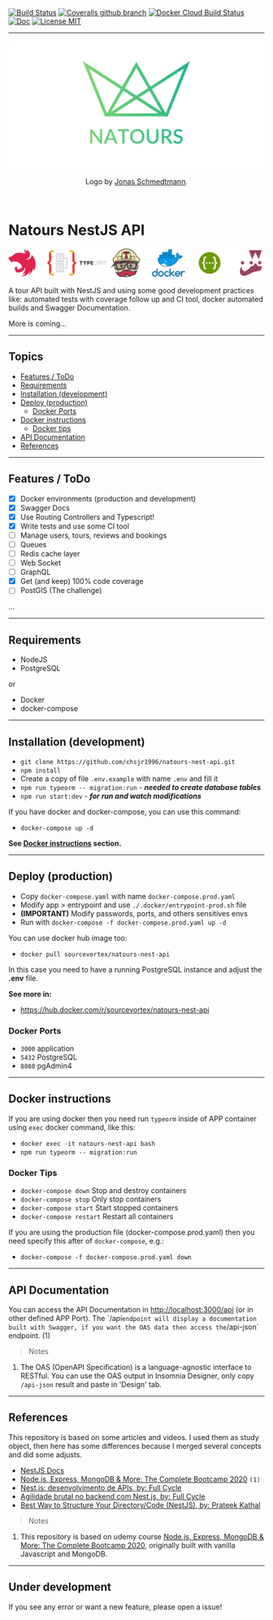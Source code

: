[![Build Status](https://travis-ci.com/chsjr1996/natours-nest-api.svg?branch=main)](https://travis-ci.com/chsjr1996/natours-nest-api) [![Coveralls github branch](https://img.shields.io/coveralls/github/chsjr1996/natours-nest-api/main)](https://coveralls.io/github/chsjr1996/natours-nest-api?branch=main) [![Docker Cloud Build Status](https://img.shields.io/docker/cloud/build/sourcevortex/natours-nest-api)](https://hub.docker.com/r/sourcevortex/natours-nest-api) [![Doc](https://img.shields.io/badge/doc-swagger-%230E7FBF)](#api-documentation) [![License MIT](https://img.shields.io/github/license/chsjr1996/natours-nest-api)](https://github.com/chsjr1996/natours-nest-api/blob/main/LICENSE)

---

![Natours Logo](./natours-logo.png)

<p align="center">Logo by <a href="https://github.com/jonasschmedtmann">Jonas Schmedtmann</a>.</p>

<br>

# Natours NestJS API

![Repository Banner](./repo-banner.png)

A tour API built with NestJS and using some good development practices like: automated tests with coverage follow up and CI tool, docker automated builds and Swagger Documentation.

More is coming...

---

## Topics

- [Features / ToDo](#features--todo)
- [Requirements](#requirements)
- [Installation (development)](#installation-development)
- [Deploy (production)](#deploy-production)
  - [Docker Ports](#docker-ports)
- [Docker instructions](#docker-instructions)
  - [Docker tips](#docker-tips)
- [API Documentation](#api-documentation)
- [References](#references)

---

## Features / ToDo

- [x] Docker environments (production and development)
- [x] Swagger Docs
- [x] Use Routing Controllers and Typescript!
- [x] Write tests and use some CI tool
- [ ] Manage users, tours, reviews and bookings
- [ ] Queues
- [ ] Redis cache layer
- [ ] Web Socket
- [ ] GraphQL
- [x] Get (and keep) 100% code coverage
- [ ] PostGIS (The challenge)

...

---

## Requirements

- NodeJS
- PostgreSQL

or

- Docker
- docker-compose

---

## Installation (development)

- `git clone https://github.com/chsjr1996/natours-nest-api.git`
- `npm install`
- Create a copy of file `.env.example` with name `.env` and fill it
- `npm run typeorm -- migration:run` - **_needed to create database tables_**
- `npm run start:dev` - **_for run and watch modifications_**

If you have docker and docker-compose, you can use this command:

- `docker-compose up -d`

**See [Docker instructions](#docker-instructions) section.**

---

## Deploy (production)

- Copy `docker-compose.yaml` with name `docker-compose.prod.yaml`
- Modify app > entrypoint and use `./.docker/entrypoint-prod.sh` file
- **(IMPORTANT)** Modify passwords, ports, and others sensitives envs
- Run with `docker-compose -f docker-compose.prod.yaml up -d `

You can use docker hub image too:

- `docker pull sourcevortex/natours-nest-api`

In this case you need to have a running PostgreSQL instance and adjust the **.env** file.

**See more in:**

- https://hub.docker.com/r/sourcevortex/natours-nest-api

### Docker Ports

- `3000` application
- `5432` PostgreSQL
- `8080` pgAdmin4

---

## Docker instructions

If you are using docker then you need run `typeorm` inside of APP container using `exec` docker command, like this:

- `docker exec -it natours-nest-api bash`
- `npm run typeorm -- migration:run`

### Docker Tips

- `docker-compose down` Stop and destroy containers
- `docker-compose stop` Only stop containers
- `docker-compose start` Start stopped containers
- `docker-compose restart` Restart all containers

If you are using the production file (docker-compose.prod.yaml) then you need specify this after of `docker-compose`, e.g.:

- `docker-compose -f docker-compose.prod.yaml down`

---

## API Documentation

You can access the API Documentation in [http://localhost:3000/api](http://localhost:3000/api`) (or in other defined APP Port). The `/api` endpoint will display a documentation built with Swagger, if you want the OAS data then access the `/api-json` endpoint. (1)

> Notes

1. The OAS (OpenAPI Specification) is a language-agnostic interface to RESTful. You can use the OAS output in Insomnia Designer, only copy `/api-json` result and paste in 'Design' tab.

---

## References

This repository is based on some articles and videos. I used them as study object, then here has some differences because I merged several concepts and did some adjusts.

- [NestJS Docs](https://docs.nestjs.com)
- [Node.js, Express, MongoDB & More: The Complete Bootcamp 2020](https://www.udemy.com/course/nodejs-express-mongodb-bootcamp) `(1)`
- [Nest.js: desenvolvimento de APIs, by: Full Cycle](https://www.youtube.com/watch?v=BT7novtdAgI&t=6650s)
- [Agilidade brutal no backend com Nest.js, by: Full Cycle](https://www.youtube.com/watch?v=qE0jRojtx08)
- [Best Way to Structure Your Directory/Code (NestJS), by: Prateek Kathal](https://medium.com/the-crowdlinker-chronicle/best-way-to-structure-your-directory-code-nestjs-a06c7a641401)

> Notes

1. This repository is based on udemy course [Node.js, Express, MongoDB & More: The Complete Bootcamp 2020](https://www.udemy.com/course/nodejs-express-mongodb-bootcamp/), originally built with vanilla Javascript and MongoDB.

---

## Under development

If you see any error or want a new feature, please open a issue!
